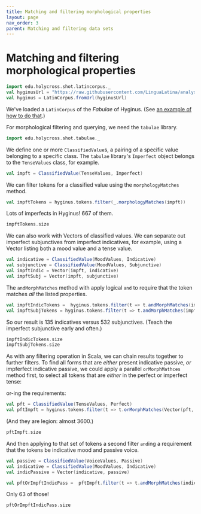 ```yaml
---
title: Matching and filtering morphological properties
layout: page
nav_order: 3
parent: Matching and filtering data sets
---
```



# Matching and filtering morphological properties


```scala mdoc:invisible
import edu.holycross.shot.latincorpus._
val hyginusUrl = "https://raw.githubusercontent.com/LinguaLatina/analysis/master/data/hyginus/hyginus-latc.cex"
val hyginus = LatinCorpus.fromUrl(hyginusUrl)
```

We've loaded a `LatinCorpus` of the *Fabulae* of Hyginus. (See [an example of how to do that](../../datamodels/parsedTokenSequence/).)


For morphological filtering and querying, we need the `tabulae` library.

```scala mdoc:silent
import edu.holycross.shot.tabulae._
```

We define one or more `ClassifiedValue`s, a pairing of a specific value belonging to a specific class.  The `tabulae` library's `Imperfect` object belongs to the `TenseValues` class, for example.

```scala mdoc:silent
val impft = ClassifiedValue(TenseValues, Imperfect)
```

We can filter tokens for a classified value using the `morphologyMatches` method.

```scala mdoc:silent
val impftTokens = hyginus.tokens.filter(_.morphologyMatches(impft))
```

Lots of imperfects in Hyginus! 667 of them.

```scala mdoc
impftTokens.size
```



We can also work with Vectors of classified values.  We can separate out imperfect subjunctives from imperfect indicatives, for example, using a Vector listing both a mood value and a tense value.

 ```scala mdoc:silent
val indicative = ClassifiedValue(MoodValues, Indicative)
val subjunctive = ClassifiedValue(MoodValues, Subjunctive)
val impftIndic = Vector(impft, indicative)
val impftSubj = Vector(impft, subjunctive)
```


The `andMorphMatches` method with apply logical `and` to require that the token matches *all* the listed properties.


```scala mdoc:silent
val impftIndicTokens =  hyginus.tokens.filter(t => t.andMorphMatches(impftIndic))
val impftSubjTokens = hyginus.tokens.filter(t => t.andMorphMatches(impftSubj))
```

So our result is 135 indicatives versus 532 subjunctives.  (Teach the imperfect subjunctive early and often.)

```scala mdoc
impftIndicTokens.size
impftSubjTokens.size
```

As with any filtering operation in Scala, we can chain results together to further filters.  To find all forms that are *either* present indicative passive, *or* impferfect indicative passive, we could apply a parallel `orMorphMathces` method first, to select all tokens that are *either* in the perfect or imperfect tense:



or-ing the requirements:
```scala mdoc:silent
val pft = ClassifiedValue(TenseValues, Perfect)
val pftImpft = hyginus.tokens.filter(t => t.orMorphMatches(Vector(pft, impft)))
```

(And they are legion: almost 3600.)
```scala mdoc
pftImpft.size
```

And then applying to that set of tokens a second filter `and`ing a requirement that the tokens be indicative mood and passive voice.


```scala mdoc:silent
val passive = ClassifiedValue(VoiceValues, Passive)
val indicative = ClassifiedValue(MoodValues, Indicative)
val indicPassive = Vector(indicative, passive)
```
```scala mdoc:silent
val pftOrImpftIndicPass =  pftImpft.filter(t => t.andMorphMatches(indicPassive))
```

Only 63 of those!
```scala mdoc
pftOrImpftIndicPass.size
```
